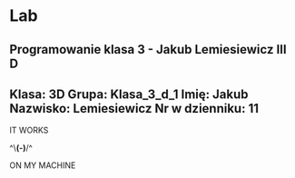 # Lab
Programowanie klasa 3 - Jakub Lemiesiewicz III D
-----------------------------------------
Klasa: 3D
Grupa: Klasa_3_d_1
Imię: Jakub
Nazwisko: Lemiesiewicz
Nr w dzienniku: 11
-----------------------------------------

IT WORKS

^\\__(**-**)__/^

ON MY MACHINE
